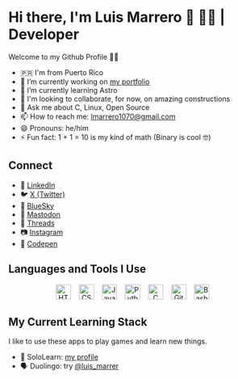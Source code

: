 # Hi there, I'm Luis Marrero 👋 🧑‍💻 | Developer

Welcome to my Github Profile 🐙😺

- 🇵🇷 I'm from Puerto Rico
- 🔭 I’m currently working on [my portfolio](https://luismarrer.github.io/)
- 🌱 I’m currently learning Astro
- 👯 I'm looking to collaborate, for now, on amazing constructions
- 💬 Ask me about C, Linux, Open Source
- 📫 How to reach me: <lmarrero1070@gmail.com>
- 😄 Pronouns: he/him
- ⚡ Fun fact: 1 + 1 = 10 is my kind of math (Binary is cool 🤓)

## Connect

- 🔗 [LinkedIn](https://www.linkedin.com/in/luis-marr/)
- 🐦 [X (Twitter)](https://x.com/lmarrero1070)
- 🌌 [BlueSky](https://bsky.app/profile/lmarrer.bsky.social)
- 🐘 [Mastodon](https://mastodon.social/@luis_marrer)
- 🧵 [Threads](https://www.threads.net/@lmarrero1070)
- 📷 [Instagram](https://www.instagram.com/lmarrero1070/)
- 🎨 [Codepen](https://codepen.io/Luis-Marrero-the-animator)

## Languages and Tools I Use

<div align="center">
  <img src="https://img.shields.io/badge/-HTML5-E34F26?style=flat&logo=html5&logoColor=white" alt="HTML" height="30">
   &nbsp;&nbsp;
  <img src="https://img.shields.io/badge/-CSS3-1572B6?style=flat&logo=css3&logoColor=white" alt="CSS" height="30">
   &nbsp;&nbsp;
  <img src="https://img.shields.io/badge/-JavaScript-F7DF1E?style=flat&logo=javascript&logoColor=black" alt="JavaScript" height="30">
   &nbsp;&nbsp;
  <img src="https://img.shields.io/badge/-Python-3776AB?style=flat&logo=python&logoColor=white" alt="Python" height="30">
   &nbsp;&nbsp;
  <img src="https://img.shields.io/badge/-C-00599C?style=flat&logo=c&logoColor=white" alt="C" height="30">
   &nbsp;&nbsp;
  <img src="https://img.shields.io/badge/-Git-F05032?style=flat&logo=git&logoColor=white" alt="Git" height="30">
   &nbsp;&nbsp;
  <img src="https://img.shields.io/badge/-Bash-4EAA25?style=flat&logo=gnu-bash&logoColor=white" alt="Bash" height="30">
   &nbsp;&nbsp;
</div>

## My Current Learning Stack

I like to use these apps to play games and learn new things.

- 📖 SoloLearn: [my profile](https://www.sololearn.com/profile/31630102/?ref=app)
- 🗣️ Duolingo: try [@luis_marrer](https://www.duolingo.com/profile/luis_marrer?via=share_profile_link)

<!--
- 🤔 I’m looking for help with 
-->
